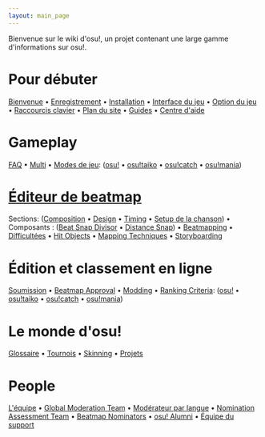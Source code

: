 ```yaml
---
layout: main_page
---
```


<div class="wiki-main-page__blurb">
Bienvenue sur le wiki d'osu!, un projet contenant une large gamme d'informations sur osu!.
</div>


<div class="wiki-main-page__panels">
<div class="wiki-main-page-panel">


# Pour débuter

[Bienvenue](/wiki/Welcome) • [Enregistrement](/wiki/Registration) • [Installation](/wiki/Installation) • [Interface du jeu](/wiki/Interface) • [Option du jeu](/wiki/Options) • [Raccourcis clavier](/wiki/Shortcut_key_reference) • [Plan du site](/wiki/Sitemap) • [Guides](/wiki/Guides) • [Centre d'aide](/wiki/Help_Centre)

</div>
<div class="wiki-main-page-panel">


# Gameplay

[FAQ](/wiki/FAQ) • [Multi](/wiki/Multi) • [Modes de jeu](/wiki/Game_Modes): ([osu!](/wiki/Game_Modes/osu!) • [osu!taiko](/wiki/Game_Modes/osu!taiko) • [osu!catch](/wiki/Game_Modes/osu!catch) • [osu!mania](/wiki/Game_Modes/osu!mania))

</div>
<div class="wiki-main-page-panel">


# [Éditeur de beatmap](/wiki/Beatmap_Editor)

Sections: ([Composition](/wiki/Beatmap_Editor/Compose) • [Design](/wiki/Beatmap_Editor/Design) • [Timing](/wiki/Beatmap_Editor/Timing) • [Setup de la chanson](/wiki/Beatmap_Editor/Song_Setup)) • Composants : ([Beat Snap Divisor](/wiki/Beatmap_Editor/Beat_Snap_Divisor) • [Distance Snap](/wiki/Beatmap_Editor/Distance_Snap)) • [Beatmapping](/wiki/Beatmapping) • [Difficultées](/wiki/Difficulties) • [Hit Objects](/wiki/Hit_Objects) • [Mapping Techniques](/wiki/Mapping_Techniques) • [Storyboarding](/wiki/Storyboarding)

</div>
<div class="wiki-main-page-panel">


# Édition et classement en ligne

[Soumission](/wiki/Submission) • [Beatmap Approval](/wiki/Beatmap_ranking_procedure) • [Modding](/wiki/Modding) • [Ranking Criteria](/wiki/Ranking_Criteria): ([osu!](/wiki/Ranking_Criteria/osu!) • [osu!taiko](/wiki/Ranking_Criteria/osu!taiko) • [osu!catch](/wiki/Ranking_Criteria/osu!catch) • [osu!mania](/wiki/Ranking_Criteria/osu!mania))

</div>
<div class="wiki-main-page-panel">


# Le monde d'osu!

[Glossaire](/wiki/Glossary) • [Tournois](/wiki/Tournaments) • [Skinning](/wiki/Skinning) • [Projets](/wiki/Projects)

</div>
<div class="wiki-main-page-panel">


# People

[L'équipe](/wiki/People/The_Team) • [Global Moderation Team](/wiki/People/Global_Moderation_Team) • [Modérateur par langue](/wiki/People/Language_Moderators) • [Nomination Assessment Team](/wiki/People/Nomination_Assessment_Team) • [Beatmap Nominators](/wiki/People/Beatmap_Nominators) • [osu! Alumni](/wiki/People/osu!_Alumni) • [Équipe du support](/wiki/People/Support_Team)

</div>
</div>
